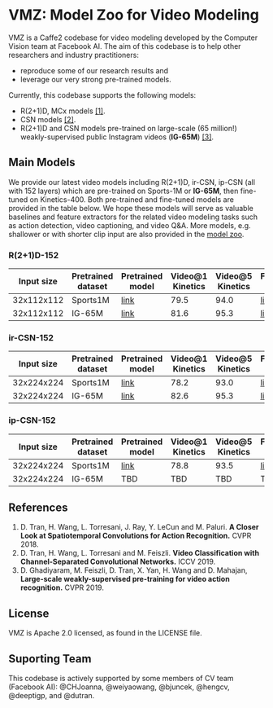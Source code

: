 # VMZ: Model Zoo for Video Modeling

VMZ is a Caffe2 codebase for video modeling developed by the Computer Vision team at Facebook AI. The aim of this codebase is to help other researchers and industry practitioners:
+ reproduce some of our research results and 
+ leverage our very strong pre-trained models. 

Currently, this codebase supports the following models:
+ R(2+1)D, MCx models [[1]](https://research.fb.com/wp-content/uploads/2018/04/a-closer-look-at-spatiotemporal-convolutions-for-action-recognition.pdf).
+ CSN models [[2]](https://arxiv.org/pdf/1904.02811.pdf).
+ R(2+1)D and CSN models pre-trained on large-scale (65 million!) weakly-supervised public Instagram videos (**IG-65M**) [[3]](https://research.fb.com/wp-content/uploads/2019/05/Large-scale-weakly-supervised-pre-training-for-video-action-recognition.pdf).

## Main Models

We provide our latest video models including R(2+1)D, ir-CSN, ip-CSN (all with 152 layers) which are pre-trained on Sports-1M or **IG-65M**, then fine-tuned on Kinetics-400. Both pre-trained and fine-tuned models are provided in the table below. We hope these models will serve as valuable baselines and feature extractors for the related video modeling tasks such as action detection, video captioning, and video Q&A. More models, e.g. shallower or with shorter clip input are also provided in the [model zoo](tutorials/model_zoo.md). 

### R(2+1)D-152

| Input size | Pretrained dataset | Pretrained model  | Video@1 Kinetics | Video@5 Kinetics | Finetuned model | GFLOPs | params(M) |
| ---------- | --------| ---- | ------- | ------- | -------- | ----- | ------ |
| 32x112x112 | Sports1M | [link](https://www.dropbox.com/s/w5cdqeyqukuaqt7/r2plus1d_152_sports1m_from_scratch_f127111290.pkl?dl=0) | 79.5   | 94.0    | [link](https://www.dropbox.com/s/twvcpe30rxuaf45/r2plus1d_152_ft_kinetics_from_sports1m_f128957437.pkl?dl=0)      | 329.1 | 118.0 |
| 32x112x112 | IG-65M | [link](https://www.dropbox.com/s/oqdg176p7nqc84v/r2plus1d_152_ig65m_from_scratch_f106380637.pkl?dl=0)      | 81.6    | 95.3    | [link](https://www.dropbox.com/s/tmxuae8ubo5gipy/r2plus1d_152_ft_kinetics_from_ig65m_f107107466.pkl?dl=0)      | 329.1 | 118.0 |


### ir-CSN-152
| Input size | Pretrained dataset | Pretrained model  | Video@1 Kinetics | Video@5 Kinetics | Finetuned model | GFLOPS | params(M) |
| ---------- | ------| ------ | ------- | ------- | -------- | ----- | ------ |
| 32x224x224 | Sports1M | [link](https://www.dropbox.com/s/woh99y2hll1mlqv/irCSN_152_Sports1M_from_scratch_f99918785.pkl?dl=0) | 78.2    | 93.0    | [link](https://www.dropbox.com/s/zuoj1aqouh6bo6k/irCSN_152_ft_kinetics_from_Sports1M_f101599884.pkl?dl=0) | 96.7 | 29.6 |
| 32x224x224 | IG-65M | [link](https://www.dropbox.com/s/r0kppq7ox6c57no/irCSN_152_ig65m_from_scratch_f125286141.pkl?dl=0)      | 82.6       | 95.3       | [link](https://www.dropbox.com/s/gmd8r87l3wmkn3h/irCSN_152_ft_kinetics_from_ig65m_f126851907.pkl?dl=0)      | 96.7 | 29.6 |

### ip-CSN-152
| Input size | Pretrained dataset | Pretrained model  | Video@1 Kinetics | Video@5 Kinetics | Finetuned model | GFLOPS | params(M) |
| ---------- | ------ | ------ | ------- | ------- | -------- | ----- | ------ |
| 32x224x224 | Sports1M | [link](https://www.dropbox.com/s/70di7o7qz6gjq6x/ipCSN_152_Sports1M_from_scratch_f111018543.pkl?dl=0) | 78.8    | 93.5    | [link](https://www.dropbox.com/s/ir7cr0hda36knux/ipCSN_152_ft_kinetics_from_Sports1M_f111279053.pkl?dl=0)      | 108.8 | 32.8 |
| 32x224x224 | IG-65M | TBD | TBD    | TBD    | TBD   | 108.8 | 32.8 |


## References
1. D. Tran, H. Wang, L. Torresani, J. Ray, Y. LeCun and M. Paluri. **A Closer Look at Spatiotemporal Convolutions for Action Recognition.** CVPR 2018.
2. D. Tran, H. Wang, L. Torresani and M. Feiszli. **Video Classification with Channel-Separated Convolutional Networks.** ICCV 2019.
3. D. Ghadiyaram, M. Feiszli, D. Tran, X. Yan, H. Wang and D. Mahajan, **Large-scale weakly-supervised pre-training for video action recognition.** CVPR 2019.


## License
VMZ is Apache 2.0 licensed, as found in the LICENSE file.

## Suporting Team
This codebase is actively supported by some members of CV team (Facebook AI): @CHJoanna, @weiyaowang, @bjuncek, @hengcv, @deeptigp, and @dutran.
